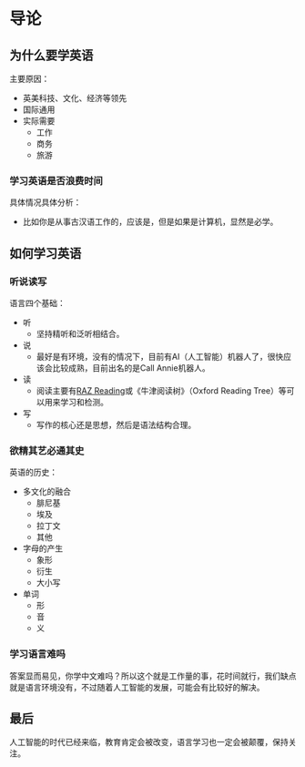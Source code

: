 # 导论

## 为什么要学英语

主要原因：

* 英美科技、文化、经济等领先
* 国际通用
* 实际需要
  * 工作
  * 商务
  * 旅游

### 学习英语是否浪费时间

具体情况具体分析：

* 比如你是从事古汉语工作的，应该是，但是如果是计算机，显然是必学。

## 如何学习英语

### 听说读写

语言四个基础：

* 听
  * 坚持精听和泛听相结合。
* 说
  * 最好是有环境，没有的情况下，目前有AI（人工智能）机器人了，很快应该会比较成熟，目前出名的是Call Annie机器人。
* 读
  * 阅读主要有[RAZ Reading](https://literacy.learninga-z.com)或《牛津阅读树》（Oxford Reading Tree）等可以用来学习和检测。
* 写
  * 写作的核心还是思想，然后是语法结构合理。

### 欲精其艺必通其史

英语的历史：

* 多文化的融合
  * 腓尼基
  * 埃及
  * 拉丁文
  * 其他
* 字母的产生
  * 象形
  * 衍生
  * 大小写
* 单词
  * 形
  * 音
  * 义

### 学习语言难吗

答案显而易见，你学中文难吗？所以这个就是工作量的事，花时间就行，我们缺点就是语言环境没有，不过随着人工智能的发展，可能会有比较好的解决。

## 最后

人工智能的时代已经来临，教育肯定会被改变，语言学习也一定会被颠覆，保持关注。
